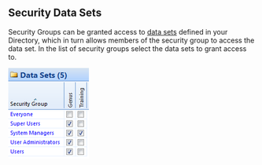 ## Security Data Sets

Security Groups can be granted access to [data sets](../defining-the-application-model/general-settings/data-sets.md) defined in your Directory, which in turn allows members of the security group to access the data set. In the list of security groups select the data sets to grant access to.

![IDB713201BD5894161.png](media/IDB713201BD5894161.png)